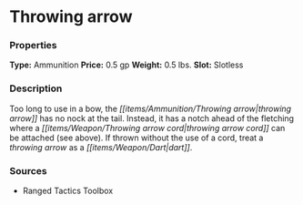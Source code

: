 ﻿---
Title: "Throwing arrow"
Type: "Ammunition"
Price: "0.5 gp"
Weight: "0.5 lbs."
Slot: "Slotless"
Description: |
  "Too long to use in a bow, the throwing arrow has no nock at the tail. Instead, it has a notch ahead of the fletching where a throwing arrow cord can be attached (see above). If thrown without the use of a cord, treat a throwing arrow as a dart."
Sources: "['Ranged Tactics Toolbox']"
---

# Throwing arrow

### Properties

**Type:** Ammunition **Price:** 0.5 gp **Weight:** 0.5 lbs. **Slot:** Slotless

### Description

Too long to use in a bow, the _[[items/Ammunition/Throwing arrow|throwing arrow]]_ has no nock at the tail. Instead, it has a notch ahead of the fletching where a _[[items/Weapon/Throwing arrow cord|throwing arrow cord]]_ can be attached (see above). If thrown without the use of a cord, treat a _throwing arrow_ as a _[[items/Weapon/Dart|dart]]_.

### Sources

* Ranged Tactics Toolbox